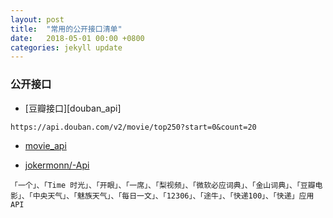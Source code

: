 ```yaml
---
layout: post
title:  "常用的公开接口清单"
date:   2018-05-01 00:00 +0800
categories: jekyll update
---
```


### 公开接口
* [豆瓣接口][douban_api]
```
https://api.douban.com/v2/movie/top250?start=0&count=20
```

- [movie_api](https://github.com/veryyoung/movie/blob/master/douban%20api.md)

- [jokermonn/-Api](https://github.com/jokermonn/-Api)
```
「一个」、「Time 时光」、「开眼」、「一席」、「梨视频」、「微软必应词典」、「金山词典」、「豆瓣电影」、「中央天气」、「魅族天气」、「每日一文」、「12306」、「途牛」、「快递100」、「快递」应用API
```

